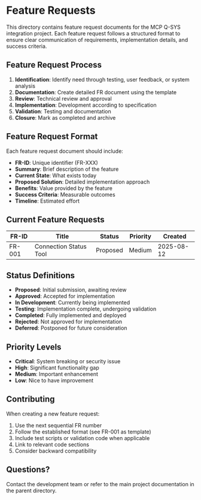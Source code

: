 # Feature Requests

This directory contains feature request documents for the MCP Q-SYS integration project. Each feature request follows a structured format to ensure clear communication of requirements, implementation details, and success criteria.

## Feature Request Process

1. **Identification**: Identify need through testing, user feedback, or system analysis
2. **Documentation**: Create detailed FR document using the template
3. **Review**: Technical review and approval
4. **Implementation**: Development according to specification
5. **Validation**: Testing and documentation
6. **Closure**: Mark as completed and archive

## Feature Request Format

Each feature request document should include:

- **FR-ID**: Unique identifier (FR-XXX)
- **Summary**: Brief description of the feature
- **Current State**: What exists today
- **Proposed Solution**: Detailed implementation approach
- **Benefits**: Value provided by the feature
- **Success Criteria**: Measurable outcomes
- **Timeline**: Estimated effort

## Current Feature Requests

| FR-ID | Title | Status | Priority | Created |
|-------|-------|--------|----------|---------|
| FR-001 | Connection Status Tool | Proposed | Medium | 2025-08-12 |

## Status Definitions

- **Proposed**: Initial submission, awaiting review
- **Approved**: Accepted for implementation
- **In Development**: Currently being implemented
- **Testing**: Implementation complete, undergoing validation
- **Completed**: Fully implemented and deployed
- **Rejected**: Not approved for implementation
- **Deferred**: Postponed for future consideration

## Priority Levels

- **Critical**: System breaking or security issue
- **High**: Significant functionality gap
- **Medium**: Important enhancement
- **Low**: Nice to have improvement

## Contributing

When creating a new feature request:

1. Use the next sequential FR number
2. Follow the established format (see FR-001 as template)
3. Include test scripts or validation code when applicable
4. Link to relevant code sections
5. Consider backward compatibility

## Questions?

Contact the development team or refer to the main project documentation in the parent directory.
